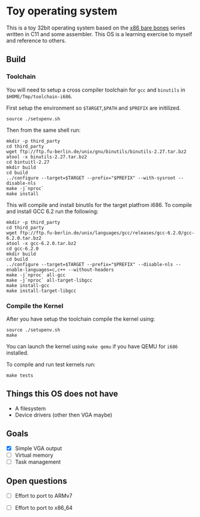 # Toy operating system

This is a toy 32bit operating system based on the [x86 bare bones](http://wiki.osdev.org/Bare_bones) series written in C11 and some assembler.
This OS is a learning exercise to myself and reference to others.

## Build

### Toolchain

You will need to setup a cross compiler toolchain for `gcc` and `binutils` in `$HOME/Tmp/toolchain-i686`.

First setup the environment so `$TARGET`,`$PATH` and `$PREFIX` are initilized.

```
source ./setupenv.sh
```

Then from the same shell run:

```
mkdir -p third_party
cd third_party
wget ftp://ftp.fu-berlin.de/unix/gnu/binutils/binutils-2.27.tar.bz2
atool -x binutils-2.27.tar.bz2
cd bintuitl-2.27
mkdir build
cd build
../configure --target=$TARGET --prefix="$PREFIX" --with-sysroot --disable-nls
make -j`nproc`
make install
```

This will compile and install binutils for the target platfrom i686. To compile and install GCC 6.2 run the following:

```
mkdir -p third_party
cd third_party
wget ftp://ftp.fu-berlin.de/unix/languages/gcc/releases/gcc-6.2.0/gcc-6.2.0.tar.bz2
atool -x gcc-6.2.0.tar.bz2
cd gcc-6.2.0
mkdir build
cd build
../configure --target=$TARGET --prefix="$PREFIX" --disable-nls --enable-languages=c,c++ --without-headers
make -j`nproc` all-gcc
make -j`nproc` all-target-libgcc
make install-gcc
make install-target-libgcc
```

### Compile the Kernel

After you have setup the toolchain compile the kernel using:

```
source ./setupenv.sh
make
```

You can launch the kernel using `make qemu` if you have QEMU for `i686` installed.

To compile and run test kernels run:

```
make tests
```

## Things this OS does not have

- A filesystem
- Device drivers (other then VGA maybe)

## Goals

- [x] Simple VGA output
- [ ] Virtual memory
- [ ] Task management

## Open questions

- [ ] Effort to port to ARMv7
- [ ] Effort to port to x86_64

